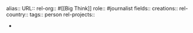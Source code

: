 alias::
URL::
rel-org:: #[[Big Think]]
role:: #journalist
fields::
creations::
rel-country::
tags:: person
rel-projects::



-
